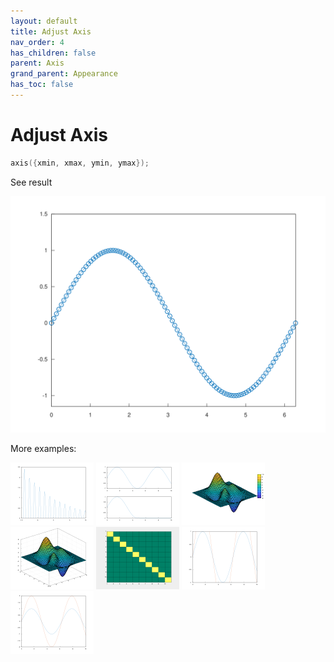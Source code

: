```yaml
---
layout: default
title: Adjust Axis
nav_order: 4
has_children: false
parent: Axis
grand_parent: Appearance
has_toc: false
---
```

# Adjust Axis

```cpp
axis({xmin, xmax, ymin, ymax});
```


See result

[![example_axis_1](axis/axis_1.svg)](https://github.com/alandefreitas/matplotplusplus/blob/master/examples/appearance/axis/axis/axis_1.cpp)

More examples:
    
[![example_axis_2](axis/axis_2_thumb.png)](https://github.com/alandefreitas/matplotplusplus/blob/master/examples/appearance/axis/axis/axis_2.cpp)  [![example_axis_3](axis/axis_3_thumb.png)](https://github.com/alandefreitas/matplotplusplus/blob/master/examples/appearance/axis/axis/axis_3.cpp)  [![example_axis_4](axis/axis_4_thumb.png)](https://github.com/alandefreitas/matplotplusplus/blob/master/examples/appearance/axis/axis/axis_4.cpp)  [![example_axis_5](axis/axis_5_thumb.png)](https://github.com/alandefreitas/matplotplusplus/blob/master/examples/appearance/axis/axis/axis_5.cpp)  [![example_axis_6](axis/axis_6_thumb.png)](https://github.com/alandefreitas/matplotplusplus/blob/master/examples/appearance/axis/axis/axis_6.cpp)  [![example_axis_7](axis/axis_7_thumb.png)](https://github.com/alandefreitas/matplotplusplus/blob/master/examples/appearance/axis/axis/axis_7.cpp)  [![example_axis_8](axis/axis_8_thumb.png)](https://github.com/alandefreitas/matplotplusplus/blob/master/examples/appearance/axis/axis/axis_8.cpp)

  




<!-- Generated with mdsplit: https://github.com/alandefreitas/mdsplit -->
